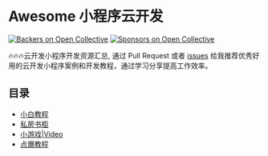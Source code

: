 # Awesome 小程序云开发

[![Backers on Open Collective](https://opencollective.com/awesome-mac/backers/badge.svg)](#backers) 
[![Sponsors on Open Collective](https://opencollective.com/awesome-mac/sponsors/badge.svg)](#sponsors)

🔥🔥🔥云开发小程序开发资源汇总, 通过 Pull Request 或者 [issues](https://github.com/NineDfish/awesome-cloudBase/issues/new/choose) 给我推荐优秀好用的云开发小程序案例和开发教程，通过学习分享提高工作效率。

## 目录

- [小白教程](#https://juejin.im/post/5cf86bc7e51d4556d86c7a82)
- [私房书柜](#https://cloud.tencent.com/edu/learning/learn-100005-1244/3142)
- [小游戏|Video](#https://ke.qq.com/course/413245?_bid=167&_wv=1&taid=3516422869634621)
- [点爆教程](#https://www.jianshu.com/p/b99f73eb972c)
